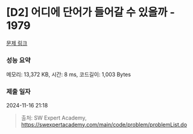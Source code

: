 # [D2] 어디에 단어가 들어갈 수 있을까 - 1979 

[문제 링크](https://swexpertacademy.com/main/code/problem/problemDetail.do?contestProbId=AV5PuPq6AaQDFAUq) 

### 성능 요약

메모리: 13,372 KB, 시간: 8 ms, 코드길이: 1,003 Bytes

### 제출 일자

2024-11-16 21:18



> 출처: SW Expert Academy, https://swexpertacademy.com/main/code/problem/problemList.do